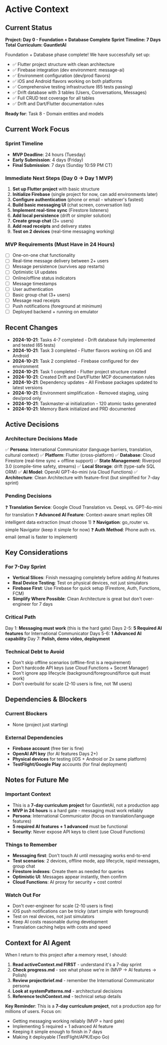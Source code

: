 # Active Context

## Current Status
**Project: Day 0 - Foundation + Database Complete**
**Sprint Timeline: 7 Days Total**
**Curriculum: GauntletAI**

Foundation + Database phase complete! We have successfully set up:
- ✅ Flutter project structure with clean architecture
- ✅ Firebase integration (dev environment: message-ai)
- ✅ Environment configuration (dev/prod flavors)
- ✅ iOS and Android flavors working on both platforms
- ✅ Comprehensive testing infrastructure (65 tests passing)
- ✅ Drift database with 3 tables (Users, Conversations, Messages)
- ✅ Full CRUD test coverage for all tables
- ✅ Drift and Dart/Flutter documentation rules

**Ready for**: Task 8 - Domain entities and models

## Current Work Focus

### Sprint Timeline
- **MVP Deadline**: 24 hours (Tuesday)
- **Early Submission**: 4 days (Friday)
- **Final Submission**: 7 days (Sunday 10:59 PM CT)

### Immediate Next Steps (Day 0 → Day 1 MVP)
1. **Set up Flutter project** with basic structure
2. **Initialize Firebase** (single project for now, can add environments later)
3. **Configure authentication** (phone or email - whatever's fastest)
4. **Build basic messaging UI** (chat screen, conversation list)
5. **Implement real-time sync** (Firestore listeners)
6. **Add local persistence** (drift or simpler solution)
7. **Create group chat** (3+ users)
8. **Add read receipts** and delivery states
9. **Test on 2 devices** (real-time messaging working)

### MVP Requirements (Must Have in 24 Hours)
- [ ] One-on-one chat functionality
- [ ] Real-time message delivery between 2+ users
- [ ] Message persistence (survives app restarts)
- [ ] Optimistic UI updates
- [ ] Online/offline status indicators
- [ ] Message timestamps
- [ ] User authentication
- [ ] Basic group chat (3+ users)
- [ ] Message read receipts
- [ ] Push notifications (foreground at minimum)
- [ ] Deployed backend + running on emulator

## Recent Changes
- **2024-10-21**: Tasks 4-7 completed - Drift database fully implemented and tested (65 tests)
- **2024-10-21**: Task 3 completed - Flutter flavors working on iOS and Android
- **2024-10-21**: Task 2 completed - Firebase configured for dev environment
- **2024-10-21**: Task 1 completed - Flutter project structure created
- **2024-10-21**: Created Drift and Dart/Flutter MCP documentation rules
- **2024-10-21**: Dependency updates - All Firebase packages updated to latest versions
- **2024-10-21**: Environment simplification - Removed staging, using dev/prod only
- **2024-10-21**: Taskmaster-ai initialization - 120 atomic tasks generated
- **2024-10-21**: Memory Bank initialized and PRD documented

## Active Decisions

### Architecture Decisions Made
✅ **Persona**: International Communicator (language barriers, translation, cultural context)
✅ **Platform**: Flutter (cross-platform)
✅ **Database**: Cloud Firestore (real-time sync + offline support)
✅ **State Management**: Riverpod 3.0 (compile-time safety, streams)
✅ **Local Storage**: drift (type-safe SQL ORM)
✅ **AI Model**: OpenAI GPT-4o-mini (via Cloud Functions)
✅ **Architecture**: Clean Architecture with feature-first (but simplified for 7-day sprint)

### Pending Decisions
❓ **Translation Service**: Google Cloud Translation vs. DeepL vs. GPT-4o-mini for translation
❓ **Advanced AI Feature**: Context-aware smart replies OR intelligent data extraction (must choose 1)
❓ **Navigation**: go_router vs. simple Navigator (keep it simple for now)
❓ **Auth Method**: Phone auth vs. email (email is faster to implement)

## Key Considerations

### For 7-Day Sprint
- **Vertical Slices**: Finish messaging completely before adding AI features
- **Real Device Testing**: Test on physical devices, not just simulators
- **Firebase First**: Use Firebase for quick setup (Firestore, Auth, Functions, FCM)
- **Simplify Where Possible**: Clean Architecture is great but don't over-engineer for 7 days

### Critical Path
Day 1: **Messaging must work** (this is the hard gate)
Days 2-5: **5 Required AI features** for International Communicator
Days 5-6: **1 Advanced AI capability**
Day 7: **Polish, demo video, deployment**

### Technical Debt to Avoid
- Don't skip offline scenarios (offline-first is a requirement)
- Don't hardcode API keys (use Cloud Functions + Secret Manager)
- Don't ignore app lifecycle (background/foreground/force quit must work)
- Don't overbuild for scale (2-10 users is fine, not 1M users)

## Dependencies & Blockers

### Current Blockers
- None (project just starting)

### External Dependencies
- **Firebase account** (free tier is fine)
- **OpenAI API key** (for AI features Days 2+)
- **Physical devices** for testing (iOS + Android or 2x same platform)
- **TestFlight/Google Play** accounts (for final deployment)

## Notes for Future Me

### Important Context
- This is a **7-day curriculum project** for GauntletAI, not a production app
- **MVP in 24 hours** is a hard gate - messaging must work reliably
- **Persona**: International Communicator (focus on translation/language features)
- **5 required AI features + 1 advanced** must be functional
- **Security**: Never expose API keys to client (use Cloud Functions)

### Things to Remember
- **Messaging first**: Don't touch AI until messaging works end-to-end
- **Test scenarios**: 2 devices, offline mode, app lifecycle, rapid messages, group chat
- **Firestore indexes**: Create them as needed for queries
- **Optimistic UI**: Messages appear instantly, then confirm
- **Cloud Functions**: AI proxy for security + cost control

### Watch Out For
- Don't over-engineer for scale (2-10 users is fine)
- iOS push notifications can be tricky (start simple with foreground)
- Test on real devices, not just simulators
- Keep AI costs reasonable during development
- Translation caching helps with costs and speed

## Context for AI Agent

When I return to this project after a memory reset, I should:
1. **Read activeContext.md FIRST** - understand it's a 7-day sprint
2. **Check progress.md** - see what phase we're in (MVP → AI features → Polish)
3. **Review projectbrief.md** - remember the International Communicator persona
4. **Look at systemPatterns.md** - architectural decisions
5. **Reference techContext.md** - technical setup details

**Key Reminder**: This is a **7-day curriculum project**, not a production app for millions of users. Focus on:
- Getting messaging working reliably (MVP = hard gate)
- Implementing 5 required + 1 advanced AI feature
- Keeping it simple enough to finish in 7 days
- Making it deployable (TestFlight/APK/Expo Go)
